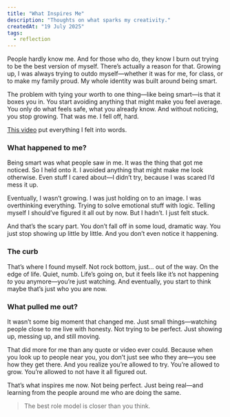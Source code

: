 ```yaml
---
title: "What Inspires Me"
description: "Thoughts on what sparks my creativity."
createdAt: "19 July 2025"
tags:
  - reflection
---
```


People hardly know me. And for those who do, they know I burn out trying to be the best version of myself. There’s actually a reason for that. Growing up, I was always trying to outdo myself—whether it was for me, for class, or to make my family proud. My whole identity was built around being smart.

The problem with tying your worth to one thing—like being smart—is that it boxes you in. You start avoiding anything that might make you feel average. You only do what feels safe, what you already know. And without noticing, you stop growing. That was me. I fell off, hard.

[This video](https://www.youtube.com/watch?v=U4PsIm9dDvs) put everything I felt into words.

### What happened to me?

Being smart was what people saw in me. It was the thing that got me noticed. So I held onto it. I avoided anything that might make me look otherwise. Even stuff I cared about—I didn’t try, because I was scared I’d mess it up.

Eventually, I wasn’t growing. I was just holding on to an image. I was overthinking everything. Trying to solve emotional stuff with logic. Telling myself I should’ve figured it all out by now. But I hadn’t. I just felt stuck.

And that’s the scary part. You don’t fall off in some loud, dramatic way. You just stop showing up little by little. And you don’t even notice it happening.

### The curb

That’s where I found myself. Not rock bottom, just… out of the way. On the edge of life. Quiet, numb. Life’s going on, but it feels like it’s not happening _to_ you anymore—you’re just watching. And eventually, you start to think maybe that’s just who you are now.

### What pulled me out?

It wasn’t some big moment that changed me. Just small things—watching people close to me live with honesty. Not trying to be perfect. Just showing up, messing up, and still moving.

That did more for me than any quote or video ever could. Because when you look up to people near you, you don’t just see who they are—you see how they get there. And you realize you’re allowed to try. You’re allowed to grow. You’re allowed to not have it all figured out.

That’s what inspires me now. Not being perfect. Just being real—and learning from the people around me who are doing the same.

> The best role model is closer than you think.
